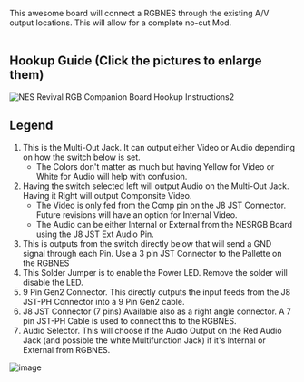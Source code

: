 This awesome board will connect a RGBNES through the existing A/V output locations.  This will allow for a complete no-cut Mod. <Br> <Br>

## Hookup Guide (Click the pictures to enlarge them) <Br>
![NES Revival RGB Companion Board Hookup Instructions2](https://user-images.githubusercontent.com/70423454/226431592-7c97c367-cd0f-4e47-ad9b-cbba3abc3626.jpg)



## Legend   <Br>

1. This is the Multi-Out Jack.  It can output either Video or Audio depending on how the switch below is set. <Br>
    - The Colors don't matter as much but having Yellow for Video or White for Audio will help with confusion. <Br>
2. Having the switch selected left will output Audio on the Multi-Out Jack.  Having it Right will output Componsite Video. <Br>
    -  The Video is only fed from the Comp pin on the J8 JST Connector.  Future revisions will have an option for Internal Video. <Br>
    -  The Audio can be either Internal or External from the NESRGB Board using the J8 JST Ext Audio Pin. <Br>
3. This is outputs from the switch directly below that will send a GND signal through each Pin.  Use a 3 pin JST Connector to the Pallette on the RGBNES <Br>
4. This Solder Jumper is to enable the Power LED.  Remove the solder will disable the LED. <Br>
5. 9 Pin Gen2 Connector.  This directly outputs the input feeds from the J8 JST-PH Connector into a 9 Pin Gen2 cable. <Br>
6. J8 JST Connector (7 pins)  Available also as a right angle connector.  A 7 pin JST-PH Cable is used to connect this to the RGBNES. <Br>
7. Audio Selector.  This will choose if the Audio Output on the Red Audio Jack (and possible the white Multifunction Jack) if it's Internal or External from RGBNES. <Br>

![image](https://user-images.githubusercontent.com/70423454/224856717-d65e3400-75ba-40ff-89c2-01595c33869c.png)
